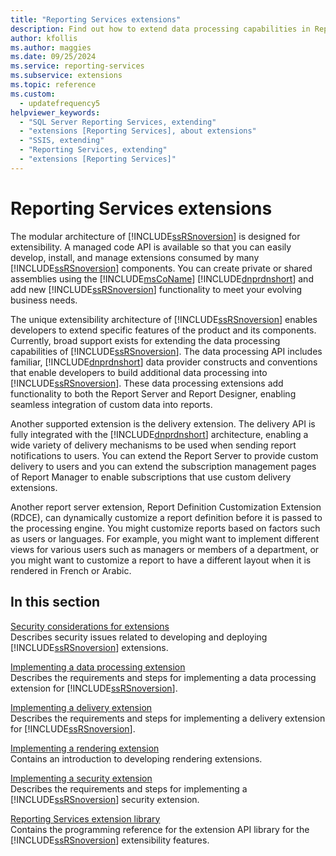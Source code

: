 ```yaml
---
title: "Reporting Services extensions"
description: Find out how to extend data processing capabilities in Reporting Services by customizing report data, notification mechanisms, and security systems.
author: kfollis
ms.author: maggies
ms.date: 09/25/2024
ms.service: reporting-services
ms.subservice: extensions
ms.topic: reference
ms.custom:
  - updatefrequency5
helpviewer_keywords:
  - "SQL Server Reporting Services, extending"
  - "extensions [Reporting Services], about extensions"
  - "SSIS, extending"
  - "Reporting Services, extending"
  - "extensions [Reporting Services]"
---
```

# Reporting Services extensions
  The modular architecture of [!INCLUDE[ssRSnoversion](../../includes/ssrsnoversion-md.md)] is designed for extensibility. A managed code API is available so that you can easily develop, install, and manage extensions consumed by many [!INCLUDE[ssRSnoversion](../../includes/ssrsnoversion-md.md)] components. You can create private or shared assemblies using the [!INCLUDE[msCoName](../../includes/msconame-md.md)] [!INCLUDE[dnprdnshort](../../includes/dnprdnshort-md.md)] and add new [!INCLUDE[ssRSnoversion](../../includes/ssrsnoversion-md.md)] functionality to meet your evolving business needs.  
  
 The unique extensibility architecture of [!INCLUDE[ssRSnoversion](../../includes/ssrsnoversion-md.md)] enables developers to extend specific features of the product and its components. Currently, broad support exists for extending the data processing capabilities of [!INCLUDE[ssRSnoversion](../../includes/ssrsnoversion-md.md)]. The data processing API includes familiar, [!INCLUDE[dnprdnshort](../../includes/dnprdnshort-md.md)] data provider constructs and conventions that enable developers to build additional data processing into [!INCLUDE[ssRSnoversion](../../includes/ssrsnoversion-md.md)]. These data processing extensions add functionality to both the Report Server and Report Designer, enabling seamless integration of custom data into reports.  
  
 Another supported extension is the delivery extension. The delivery API is fully integrated with the [!INCLUDE[dnprdnshort](../../includes/dnprdnshort-md.md)] architecture, enabling a wide variety of delivery mechanisms to be used when sending report notifications to users. You can extend the Report Server to provide custom delivery to users and you can extend the subscription management pages of Report Manager to enable subscriptions that use custom delivery extensions.  
  
 Another report server extension, Report Definition Customization Extension (RDCE), can dynamically customize a report definition before it is passed to the processing engine. You might customize reports based on factors such as users or languages. For example, you might want to implement different views for various users such as managers or members of a department, or you might want to customize a report to have a different layout when it is rendered in French or Arabic.  
  
## In this section  
 [Security considerations for extensions](../../reporting-services/extensions/security-considerations-for-extensions.md)  
 Describes security issues related to developing and deploying [!INCLUDE[ssRSnoversion](../../includes/ssrsnoversion-md.md)] extensions.  
  
 [Implementing a data processing extension](../../reporting-services/extensions/data-processing/implementing-a-data-processing-extension.md)  
 Describes the requirements and steps for implementing a data processing extension for [!INCLUDE[ssRSnoversion](../../includes/ssrsnoversion-md.md)].  
  
 [Implementing a delivery extension](../../reporting-services/extensions/delivery-extension/implementing-a-delivery-extension.md)  
 Describes the requirements and steps for implementing a delivery extension for [!INCLUDE[ssRSnoversion](../../includes/ssrsnoversion-md.md)].  
  
 [Implementing a rendering extension](../../reporting-services/extensions/rendering-extension/implementing-a-rendering-extension.md)  
 Contains an introduction to developing rendering extensions.  
  
 [Implementing a security extension](../../reporting-services/extensions/security-extension/implementing-a-security-extension.md)  
 Describes the requirements and steps for implementing a [!INCLUDE[ssRSnoversion](../../includes/ssrsnoversion-md.md)] security extension.  
  
 [Reporting Services extension library](../../reporting-services/extensions/reporting-services-extension-library.md)  
 Contains the programming reference for the extension API library for the [!INCLUDE[ssRSnoversion](../../includes/ssrsnoversion-md.md)] extensibility features.  
  
  

